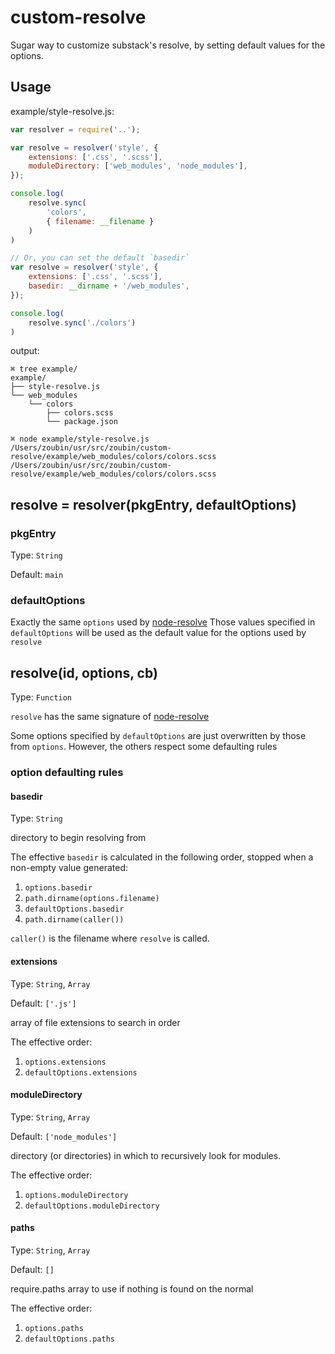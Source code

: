 # custom-resolve
Sugar way to customize substack's resolve, by setting default values for the options.

## Usage

example/style-resolve.js:

```javascript
var resolver = require('..');

var resolve = resolver('style', {
    extensions: ['.css', '.scss'],
    moduleDirectory: ['web_modules', 'node_modules'],
});

console.log(
    resolve.sync(
        'colors',
        { filename: __filename }
    )
)

// Or, you can set the default `basedir`
var resolve = resolver('style', {
    extensions: ['.css', '.scss'],
    basedir: __dirname + '/web_modules',
});

console.log(
    resolve.sync('./colors')
)
```

output:

```
⌘ tree example/
example/
├── style-resolve.js
└── web_modules
    └── colors
        ├── colors.scss
        └── package.json

```

```
⌘ node example/style-resolve.js
/Users/zoubin/usr/src/zoubin/custom-resolve/example/web_modules/colors/colors.scss
/Users/zoubin/usr/src/zoubin/custom-resolve/example/web_modules/colors/colors.scss
```

## resolve = resolver(pkgEntry, defaultOptions)

### pkgEntry

Type: `String`

Default: `main`

### defaultOptions

Exactly the same `options` used by [node-resolve](https://github.com/substack/node-resolve)
Those values specified in `defaultOptions` will be used as the default value for the options used by `resolve`

## resolve(id, options, cb)

Type: `Function`

`resolve` has the same signature of [node-resolve](https://github.com/substack/node-resolve)

Some options specified by `defaultOptions` are just overwritten by those from `options`.
However, the others respect some defaulting rules

### option defaulting rules

#### basedir

Type: `String`

directory to begin resolving from

The effective `basedir` is calculated in the following order, stopped when a non-empty value generated:

1. `options.basedir`
2. `path.dirname(options.filename)`
3. `defaultOptions.basedir`
4. `path.dirname(caller())`

`caller()` is the filename where `resolve` is called.

#### extensions

Type: `String`, `Array`

Default: `['.js']`

array of file extensions to search in order

The effective order:

1. `options.extensions`
2. `defaultOptions.extensions`

#### moduleDirectory

Type: `String`, `Array`

Default: `['node_modules']`

directory (or directories) in which to recursively look for modules.

The effective order:

1. `options.moduleDirectory`
2. `defaultOptions.moduleDirectory`

#### paths

Type: `String`, `Array`

Default: `[]`

require.paths array to use if nothing is found on the normal

The effective order:

1. `options.paths`
2. `defaultOptions.paths`

